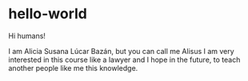 # hello-world

Hi humans!

I am Alicia Susana Lúcar Bazán, but you can call me Alisus
I am very interested in this course like a lawyer and I hope in the future, to teach another people like me this knowledge.
